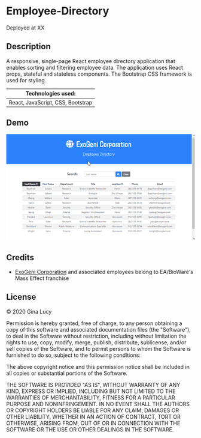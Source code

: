 # Employee-Directory

Deployed at XX

## Description

A responsive, single-page React employee directory application that enables sorting and filtering employee data. The application uses React props, stateful and stateless components. The Bootstrap CSS framework is used for styling.

| Technologies used:                |
| --------------------------------- |
| React, JavaScript, CSS, Bootstrap |

## Demo

![Employee Directory Demo](/demo/Employee-Directory-demo.gif)

## Credits

- [ExoGeni Corporation](https://masseffect.fandom.com/wiki/ExoGeni_Corporation "Mass Effect Wiki") and associated employees belong to EA/BioWare's Mass Effect franchise

## License

© 2020 Gina Lucy

Permission is hereby granted, free of charge, to any person obtaining a copy of this software and associated documentation files (the "Software"), to deal in the Software without restriction, including without limitation the rights to use, copy, modify, merge, publish, distribute, sublicense, and/or sell copies of the Software, and to permit persons to whom the Software is furnished to do so, subject to the following conditions:

The above copyright notice and this permission notice shall be included in all copies or substantial portions of the Software.

THE SOFTWARE IS PROVIDED "AS IS", WITHOUT WARRANTY OF ANY KIND, EXPRESS OR IMPLIED, INCLUDING BUT NOT LIMITED TO THE WARRANTIES OF MERCHANTABILITY, FITNESS FOR A PARTICULAR PURPOSE AND NONINFRINGEMENT. IN NO EVENT SHALL THE AUTHORS OR COPYRIGHT HOLDERS BE LIABLE FOR ANY CLAIM, DAMAGES OR OTHER LIABILITY, WHETHER IN AN ACTION OF CONTRACT, TORT OR OTHERWISE, ARISING FROM, OUT OF OR IN CONNECTION WITH THE SOFTWARE OR THE USE OR OTHER DEALINGS IN THE SOFTWARE.
